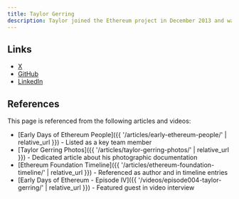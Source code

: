 ```yaml
---
title: Taylor Gerring
description: Taylor joined the Ethereum project in December 2013 and was one of the founding Directors of the Ethereum Foundation, together with Mihai Alisie and Vitalik Buterin.
---
```


## Links

- [X](https://x.com/taylorgerring)
- [GitHub](https://github.com/tgerring)
- [LinkedIn](https://www.linkedin.com/in/taylorgerring/)

## References

This page is referenced from the following articles and videos:

- [Early Days of Ethereum People]({{ '/articles/early-ethereum-people/' | relative_url }}) - Listed as a key team member
- [Taylor Gerring Photos]({{ '/articles/taylor-gerring-photos/' | relative_url }}) - Dedicated article about his photographic documentation
- [Ethereum Foundation Timeline]({{ '/articles/ethereum-foundation-timeline/' | relative_url }}) - Referenced as author and in timeline entries
- [Early Days of Ethereum - Episode IV]({{ '/videos/episode004-taylor-gerring/' | relative_url }}) - Featured guest in video interview